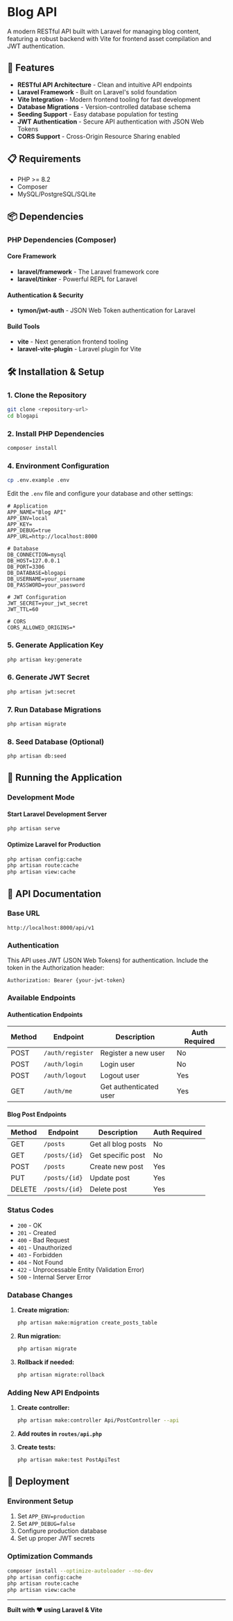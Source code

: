 # Blog API

A modern RESTful API built with Laravel for managing blog content, featuring a robust backend with Vite for frontend asset compilation and JWT authentication.

## 🚀 Features

- **RESTful API Architecture** - Clean and intuitive API endpoints
- **Laravel Framework** - Built on Laravel's solid foundation
- **Vite Integration** - Modern frontend tooling for fast development
- **Database Migrations** - Version-controlled database schema
- **Seeding Support** - Easy database population for testing
- **JWT Authentication** - Secure API authentication with JSON Web Tokens
- **CORS Support** - Cross-Origin Resource Sharing enabled

## 📋 Requirements

- PHP >= 8.2
- Composer
- MySQL/PostgreSQL/SQLite

## 📦 Dependencies

### PHP Dependencies (Composer)

#### Core Framework
- **laravel/framework** - The Laravel framework core
- **laravel/tinker** - Powerful REPL for Laravel

#### Authentication & Security
- **tymon/jwt-auth** - JSON Web Token authentication for Laravel

#### Build Tools
- **vite** - Next generation frontend tooling
- **laravel-vite-plugin** - Laravel plugin for Vite


## 🛠️ Installation & Setup

### 1. Clone the Repository

```bash
git clone <repository-url>
cd blogapi
```

### 2. Install PHP Dependencies

```bash
composer install
```


### 4. Environment Configuration

```bash
cp .env.example .env
```

Edit the `.env` file and configure your database and other settings:

```env
# Application
APP_NAME="Blog API"
APP_ENV=local
APP_KEY=
APP_DEBUG=true
APP_URL=http://localhost:8000

# Database
DB_CONNECTION=mysql
DB_HOST=127.0.0.1
DB_PORT=3306
DB_DATABASE=blogapi
DB_USERNAME=your_username
DB_PASSWORD=your_password

# JWT Configuration
JWT_SECRET=your_jwt_secret
JWT_TTL=60

# CORS
CORS_ALLOWED_ORIGINS=*
```

### 5. Generate Application Key

```bash
php artisan key:generate
```

### 6. Generate JWT Secret

```bash
php artisan jwt:secret
```

### 7. Run Database Migrations

```bash
php artisan migrate
```

### 8. Seed Database (Optional)

```bash
php artisan db:seed
```

## 🚀 Running the Application

### Development Mode

#### Start Laravel Development Server

```bash
php artisan serve
```

#### Optimize Laravel for Production

```bash
php artisan config:cache
php artisan route:cache
php artisan view:cache
```

## 🔌 API Documentation

### Base URL
```
http://localhost:8000/api/v1
```

### Authentication

This API uses JWT (JSON Web Tokens) for authentication. Include the token in the Authorization header:

```
Authorization: Bearer {your-jwt-token}
```

### Available Endpoints

#### Authentication Endpoints

| Method | Endpoint | Description | Auth Required |
|--------|----------|-------------|---------------|
| POST   | `/auth/register` | Register a new user | No |
| POST   | `/auth/login` | Login user | No |
| POST   | `/auth/logout` | Logout user | Yes |
| GET    | `/auth/me` | Get authenticated user | Yes |

#### Blog Post Endpoints

| Method | Endpoint | Description | Auth Required |
|--------|----------|-------------|---------------|
| GET    | `/posts` | Get all blog posts | No |
| GET    | `/posts/{id}` | Get specific post | No |
| POST   | `/posts` | Create new post | Yes |
| PUT    | `/posts/{id}` | Update post | Yes |
| DELETE | `/posts/{id}` | Delete post | Yes |



### Status Codes

- `200` - OK
- `201` - Created
- `400` - Bad Request
- `401` - Unauthorized
- `403` - Forbidden
- `404` - Not Found
- `422` - Unprocessable Entity (Validation Error)
- `500` - Internal Server Error

### Database Changes

1. **Create migration:**
   ```bash
   php artisan make:migration create_posts_table
   ```

2. **Run migration:**
   ```bash
   php artisan migrate
   ```

3. **Rollback if needed:**
   ```bash
   php artisan migrate:rollback
   ```

### Adding New API Endpoints

1. **Create controller:**
   ```bash
   php artisan make:controller Api/PostController --api
   ```

2. **Add routes in `routes/api.php`**

3. **Create tests:**
   ```bash
   php artisan make:test PostApiTest
   ```

## 🚀 Deployment

### Environment Setup

1. Set `APP_ENV=production`
2. Set `APP_DEBUG=false`
3. Configure production database
4. Set up proper JWT secrets

### Optimization Commands

```bash
composer install --optimize-autoloader --no-dev
php artisan config:cache
php artisan route:cache
php artisan view:cache
```

---

**Built with ❤️ using Laravel & Vite**